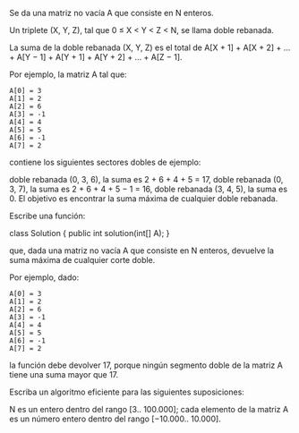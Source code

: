 Se da una matriz no vacía A que consiste en N enteros.

Un triplete (X, Y, Z), tal que 0 ≤ X < Y < Z < N, se llama doble rebanada.

La suma de la doble rebanada (X, Y, Z) es el total de A[X + 1] + A[X + 2] + ... + A[Y − 1] + A[Y + 1] + A[Y + 2] + ... + A[Z − 1].

Por ejemplo, la matriz A tal que:

    A[0] = 3
    A[1] = 2
    A[2] = 6
    A[3] = -1
    A[4] = 4
    A[5] = 5
    A[6] = -1
    A[7] = 2
contiene los siguientes sectores dobles de ejemplo:

doble rebanada (0, 3, 6), la suma es 2 + 6 + 4 + 5 = 17,
doble rebanada (0, 3, 7), la suma es 2 + 6 + 4 + 5 − 1 = 16,
doble rebanada (3, 4, 5), la suma es 0.
El objetivo es encontrar la suma máxima de cualquier doble rebanada.

Escribe una función:

class Solution { public int solution(int[] A); }

que, dada una matriz no vacía A que consiste en N enteros, devuelve la suma máxima de cualquier corte doble.

Por ejemplo, dado:

    A[0] = 3
    A[1] = 2
    A[2] = 6
    A[3] = -1
    A[4] = 4
    A[5] = 5
    A[6] = -1
    A[7] = 2
la función debe devolver 17, porque ningún segmento doble de la matriz A tiene una suma mayor que 17.

Escriba un algoritmo eficiente para las siguientes suposiciones:

N es un entero dentro del rango [3.. 100.000];
cada elemento de la matriz A es un número entero dentro del rango [−10.000.. 10.000].

